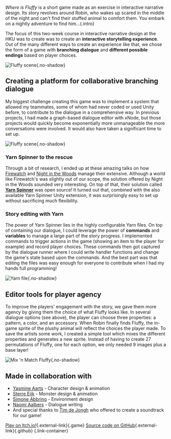 *Where is Fluffy* is a short game made as an exercise in interactive narrative design. Its story revolves around Robin, who wakes up scared in the middle of the night and can't find their stuffed animal to comfort them. You embark on a nightly adventure to find him...{.intro}

The focus of this two-week course in interactive narrative design at the HKU was to create was to create an **interactive storytelling experience**. Out of the many different ways to create an experience like that, we chose the form of a game with **branching dialogue** and **different possible endings** based on player choices.

![Fluffy scene](/project_content/fluffy/screen_room.jpg){.no-shadow}

## Creating a platform for **collaborative branching dialogue**
My biggest challenge creating this game was to implement a system that allowed my teammates, some of whom had never coded or used Unity before, to contribute to the dialogue in a comprehensive way. In previous projects, I had made a graph-based dialogue editor with xNode, but those projects would quickly become exponentially more unmanageable the more conversations were involved. It would also have taken a significant time to set up.

![Fluffy scene](/project_content/fluffy/screen_fort.jpg){.no-shadow}

### Yarn Spinner to the rescue
Through a bit of research, I ended up at these amazing talks on how [Firewatch](https://www.youtube.com/watch?v=RVFyRV43Ei8&) and [Night in the Woods](https://www.youtube.com/watch?v=Qsiu-zzDYww) manage their extensive. Although a world like Firewatch's was slightly out of our scope, the solution offered by Night in the Woods sounded very interesting. On top of that, their solution called [**Yarn Spinner**](https://yarnspinner.dev/) was open source! It turned out that, combined with the also available Yarn Spinner Unity extension, it was surprisingly easy to set up without sacrificing much flexibility.

### Story editing with Yarn
The power of Yarn Spinner lies in the highly configurable Yarn files. On top of containing our dialogue, I could leverage the power of **commands** and **variables** to manage a large part of the story progress. I implemented commands to trigger actions in the game (showing an item to the player for example) and record player choices. These commands then got captured by the dialogue runner where I could write handler functions and change the game's state based upon the commands. And the best part was that editing the files was easy enough for everyone to contribute when I had my hands full programming!

![Yarn file](/project_content/fluffy/screen_yarn2.png){.no-shadow}

## Editor tools for **player agency**
To improve the players' engagement with the story, we gave them more agency by giving them the choice of what Fluffy looks like. In several dialogue options (see above), the player can choose three properties: a pattern, a color, and an accessory. When Robin finally finds Fluffy, the in-game sprite of the plushy animal will reflect the choices the player made. To save the artists some work, I created a simple tool which mixes the different properties and generates a new sprite. Instead of having to create 27 permutations of Fluffy, one for each option, we only needed 9 images plus a base layer!

![Mix 'n Match Fluffy](/project_content/fluffy/plushy_mix.gif){.no-shadow}

## Made in collaboration with

- [Yasmine Aarts](https://www.instagram.com/paprikaworm/) - Character design & animation
- [Sterre Eijk](https://www.instagram.com/bungley/) - Monster design & animation
- [Simone Abbring](https://www.instagram.com/moonimations/) - Environment design
- [Naomi Aalbers](https://www.instagram.com/aalbersnaomi/) - Dialogue writing
- And special thanks to [Tim de Jongh](https://timthelittlefoxbus.wixsite.com/home) who offered to create a soundtrack for our game!

[Play on Itch.io!](https://cvbattum.itch.io/fluffy){.external-link}{.game} [Source code on GitHub](https://github.com/Creator13/FluffyGame){.external-link}{.github} {.link-container}
